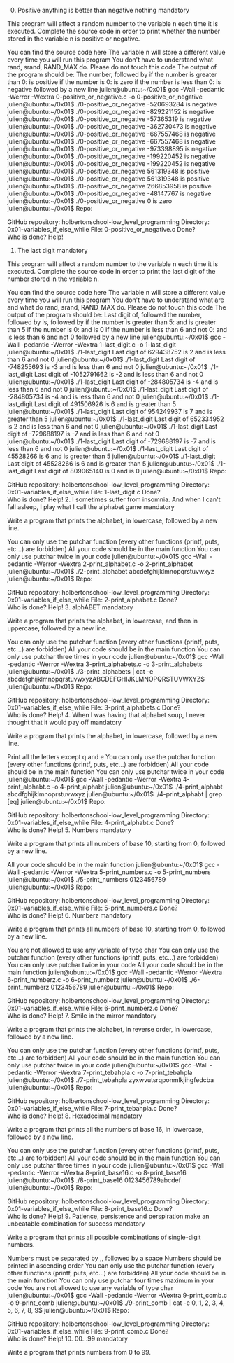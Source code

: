 0. Positive anything is better than negative nothing mandatory

This program will affect a random number to the variable n each time it is executed. Complete the source code in order to print whether the number stored in the variable n is positive or negative.

You can find the source code here
The variable n will store a different value every time you will run this program
You don't have to understand what rand, srand, RAND_MAX do. Please do not touch this code
The output of the program should be:
The number, followed by
if the number is greater than 0: is positive
if the number is 0: is zero
if the number is less than 0: is negative
followed by a new line
julien@ubuntu:~/0x01$ gcc -Wall -pedantic -Werror -Wextra 0-positive_or_negative.c -o 0-positive_or_negative
julien@ubuntu:~/0x01$ ./0-positive_or_negative 
-520693284 is negative
julien@ubuntu:~/0x01$ ./0-positive_or_negative 
-829221152 is negative
julien@ubuntu:~/0x01$ ./0-positive_or_negative 
-57365319 is negative
julien@ubuntu:~/0x01$ ./0-positive_or_negative 
-362730473 is negative
julien@ubuntu:~/0x01$ ./0-positive_or_negative 
-667557468 is negative
julien@ubuntu:~/0x01$ ./0-positive_or_negative 
-667557468 is negative
julien@ubuntu:~/0x01$ ./0-positive_or_negative 
-973398895 is negative
julien@ubuntu:~/0x01$ ./0-positive_or_negative 
-199220452 is negative
julien@ubuntu:~/0x01$ ./0-positive_or_negative 
-199220452 is negative
julien@ubuntu:~/0x01$ ./0-positive_or_negative 
561319348 is positive
julien@ubuntu:~/0x01$ ./0-positive_or_negative 
561319348 is positive
julien@ubuntu:~/0x01$ ./0-positive_or_negative 
266853958 is positive
julien@ubuntu:~/0x01$ ./0-positive_or_negative 
-48147767 is negative
julien@ubuntu:~/0x01$ ./0-positive_or_negative 
0 is zero
julien@ubuntu:~/0x01$ 
Repo:

GitHub repository: holbertonschool-low_level_programming
Directory: 0x01-variables_if_else_while
File: 0-positive_or_negative.c
  Done?  
Who is done?   Help!
1. The last digit mandatory

This program will affect a random number to the variable n each time it is executed. Complete the source code in order to print the last digit of the number stored in the variable n.

You can find the source code here
The variable n will store a different value every time you will run this program
You don't have to understand what are and what do rand, srand, RAND_MAX do. Please do not touch this code
The output of the program should be:
Last digit of, followed
the number, followed by
is, followed by
if the number is greater than 5: and is greater than 5
if the number is 0: and is 0
if the number is less than 6 and not 0: and is less than 6 and not 0
followed by a new line
julien@ubuntu:~/0x01$ gcc -Wall -pedantic -Werror -Wextra 1-last_digit.c -o 1-last_digit
julien@ubuntu:~/0x01$ ./1-last_digit 
Last digit of 629438752 is 2 and is less than 6 and not 0
julien@ubuntu:~/0x01$ ./1-last_digit 
Last digit of -748255693 is -3 and is less than 6 and not 0
julien@ubuntu:~/0x01$ ./1-last_digit 
Last digit of -1052791662 is -2 and is less than 6 and not 0
julien@ubuntu:~/0x01$ ./1-last_digit 
Last digit of -284805734 is -4 and is less than 6 and not 0
julien@ubuntu:~/0x01$ ./1-last_digit 
Last digit of -284805734 is -4 and is less than 6 and not 0
julien@ubuntu:~/0x01$ ./1-last_digit 
Last digit of 491506926 is 6 and is greater than 5
julien@ubuntu:~/0x01$ ./1-last_digit 
Last digit of 954249937 is 7 and is greater than 5
julien@ubuntu:~/0x01$ ./1-last_digit 
Last digit of 652334952 is 2 and is less than 6 and not 0
julien@ubuntu:~/0x01$ ./1-last_digit 
Last digit of -729688197 is -7 and is less than 6 and not 0
julien@ubuntu:~/0x01$ ./1-last_digit 
Last digit of -729688197 is -7 and is less than 6 and not 0
julien@ubuntu:~/0x01$ ./1-last_digit 
Last digit of 45528266 is 6 and is greater than 5
julien@ubuntu:~/0x01$ ./1-last_digit 
Last digit of 45528266 is 6 and is greater than 5
julien@ubuntu:~/0x01$ ./1-last_digit 
Last digit of 809065140 is 0 and is 0
julien@ubuntu:~/0x01$
Repo:

GitHub repository: holbertonschool-low_level_programming
Directory: 0x01-variables_if_else_while
File: 1-last_digit.c
  Done?  
Who is done?   Help!
2. I sometimes suffer from insomnia. And when I can't fall asleep, I play what I call the alphabet game mandatory

Write a program that prints the alphabet, in lowercase, followed by a new line.

You can only use the putchar function (every other functions (printf, puts, etc...) are forbidden)
All your code should be in the main function
You can only use putchar twice in your code
julien@ubuntu:~/0x01$ gcc -Wall -pedantic -Werror -Wextra 2-print_alphabet.c -o 2-print_alphabet
julien@ubuntu:~/0x01$ ./2-print_alphabet 
abcdefghijklmnopqrstuvwxyz
julien@ubuntu:~/0x01$
Repo:

GitHub repository: holbertonschool-low_level_programming
Directory: 0x01-variables_if_else_while
File: 2-print_alphabet.c
  Done?  
Who is done?   Help!
3. alphABET mandatory

Write a program that prints the alphabet, in lowercase, and then in uppercase, followed by a new line.

You can only use the putchar function (every other functions (printf, puts, etc...) are forbidden)
All your code should be in the main function
You can only use putchar three times in your code
julien@ubuntu:~/0x01$ gcc -Wall -pedantic -Werror -Wextra 3-print_alphabets.c -o 3-print_alphabets
julien@ubuntu:~/0x01$ ./3-print_alphabets | cat -e
abcdefghijklmnopqrstuvwxyzABCDEFGHIJKLMNOPQRSTUVWXYZ$
julien@ubuntu:~/0x01$ 
Repo:

GitHub repository: holbertonschool-low_level_programming
Directory: 0x01-variables_if_else_while
File: 3-print_alphabets.c
  Done?  
Who is done?   Help!
4. When I was having that alphabet soup, I never thought that it would pay off mandatory

Write a program that prints the alphabet, in lowercase, followed by a new line.

Print all the letters except q and e
You can only use the putchar function (every other functions (printf, puts, etc...) are forbidden)
All your code should be in the main function
You can only use putchar twice in your code
julien@ubuntu:~/0x01$ gcc -Wall -pedantic -Werror -Wextra 4-print_alphabt.c -o 4-print_alphabt
julien@ubuntu:~/0x01$ ./4-print_alphabt 
abcdfghijklmnoprstuvwxyz
julien@ubuntu:~/0x01$ ./4-print_alphabt | grep [eq]
julien@ubuntu:~/0x01$ 
Repo:

GitHub repository: holbertonschool-low_level_programming
Directory: 0x01-variables_if_else_while
File: 4-print_alphabt.c
  Done?  
Who is done?   Help!
5. Numbers mandatory

Write a program that prints all numbers of base 10, starting from 0, followed by a new line.

All your code should be in the main function
julien@ubuntu:~/0x01$ gcc -Wall -pedantic -Werror -Wextra 5-print_numbers.c -o 5-print_numbers
julien@ubuntu:~/0x01$ ./5-print_numbers 
0123456789
julien@ubuntu:~/0x01$ 
Repo:

GitHub repository: holbertonschool-low_level_programming
Directory: 0x01-variables_if_else_while
File: 5-print_numbers.c
  Done?  
Who is done?   Help!
6. Numberz mandatory

Write a program that prints all numbers of base 10, starting from 0, followed by a new line.

You are not allowed to use any variable of type char
You can only use the putchar function (every other functions (printf, puts, etc...) are forbidden)
You can only use putchar twice in your code
All your code should be in the main function
julien@ubuntu:~/0x01$ gcc -Wall -pedantic -Werror -Wextra 6-print_numberz.c -o 6-print_numberz
julien@ubuntu:~/0x01$ ./6-print_numberz 
0123456789
julien@ubuntu:~/0x01$ 
Repo:

GitHub repository: holbertonschool-low_level_programming
Directory: 0x01-variables_if_else_while
File: 6-print_numberz.c
  Done?  
Who is done?   Help!
7. Smile in the mirror mandatory

Write a program that prints the alphabet, in reverse order, in lowercase, followed by a new line.

You can only use the putchar function (every other functions (printf, puts, etc...) are forbidden)
All your code should be in the main function
You can only use putchar twice in your code
julien@ubuntu:~/0x01$ gcc -Wall -pedantic -Werror -Wextra 7-print_tebahpla.c -o 7-print_tebahpla
julien@ubuntu:~/0x01$ ./7-print_tebahpla
zyxwvutsrqponmlkjihgfedcba
julien@ubuntu:~/0x01$
Repo:

GitHub repository: holbertonschool-low_level_programming
Directory: 0x01-variables_if_else_while
File: 7-print_tebahpla.c
  Done?  
Who is done?   Help!
8. Hexadecimal mandatory

Write a program that prints all the numbers of base 16, in lowercase, followed by a new line.

You can only use the putchar function (every other functions (printf, puts, etc...) are forbidden)
All your code should be in the main function
You can only use putchar three times in your code
julien@ubuntu:~/0x01$ gcc -Wall -pedantic -Werror -Wextra 8-print_base16.c -o 8-print_base16
julien@ubuntu:~/0x01$ ./8-print_base16
0123456789abcdef
julien@ubuntu:~/0x01$
Repo:

GitHub repository: holbertonschool-low_level_programming
Directory: 0x01-variables_if_else_while
File: 8-print_base16.c
  Done?  
Who is done?   Help!
9. Patience, persistence and perspiration make an unbeatable combination for success mandatory

Write a program that prints all possible combinations of single-digit numbers.

Numbers must be separated by ,, followed by a space
Numbers should be printed in ascending order
You can only use the putchar function (every other functions (printf, puts, etc...) are forbidden)
All your code should be in the main function
You can only use putchar four times maximum in your code
You are not allowed to use any variable of type char
julien@ubuntu:~/0x01$ gcc -Wall -pedantic -Werror -Wextra 9-print_comb.c -o 9-print_comb
julien@ubuntu:~/0x01$ ./9-print_comb | cat -e
0, 1, 2, 3, 4, 5, 6, 7, 8, 9$
julien@ubuntu:~/0x01$ 
Repo:

GitHub repository: holbertonschool-low_level_programming
Directory: 0x01-variables_if_else_while
File: 9-print_comb.c
  Done?  
Who is done?   Help!
10. 00...99 mandatory

Write a program that prints numbers from 0 to 99.

